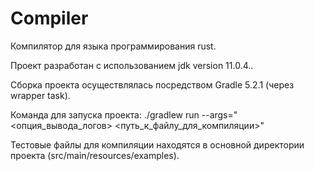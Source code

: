 # Compiler

Компилятор для языка программирования rust.

Проект разработан с использованием jdk version 11.0.4..

Сборка проекта осуществлялась посредством Gradle 5.2.1 (через wrapper task).

Команда для запуска проекта:
    ./gradlew run --args="<опция_вывода_логов> <путь_к_файлу_для_компиляции>"
    
Тестовые файлы для компиляции находятся в основной директории проекта (src/main/resources/examples).
